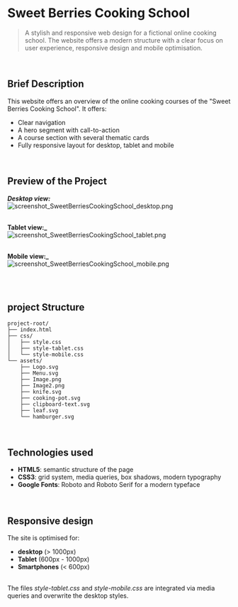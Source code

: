 # Sweet Berries Cooking School

>A stylish and responsive web design for a fictional online cooking school. The website offers a modern structure with a clear focus on user experience, responsive design and mobile optimisation.

<br>

## Brief Description

<p>This website offers an overview of the online cooking courses of the "Sweet Berries Cooking School". It offers:</p>
<ul>
    <li>Clear navigation
    <li>A hero segment with call-to-action
    <li>A course section with several thematic cards
    <li>Fully responsive layout for desktop, tablet and mobile
</ul>

<br>

## Preview of the Project

**_Desktop view:_**
<br>![screenshot_SweetBerriesCookingSchool_desktop.png](screenshots/screenshot_SweetBerriesCookingSchool_desktop.png)

<br>**Tablet view:_**
<br>![screenshot_SweetBerriesCookingSchool_tablet.png](screenshots/screenshot_SweetBerriesCookingSchool_tablet.png)

<br>**Mobile view:_**
<br>![screenshot_SweetBerriesCookingSchool_mobile.png](screenshots/screenshot_SweetBerriesCookingSchool_mobile.png)

<br><br>

## project Structure
```
project-root/
├── index.html
├── css/
│   ├── style.css
│   ├── style-tablet.css
│   └── style-mobile.css
└── assets/
    ├── Logo.svg
    ├── Menu.svg
    ├── Image.png
    ├── Image2.png
    ├── knife.svg
    ├── cooking-pot.svg
    ├── clipboard-text.svg
    ├── leaf.svg
    └── hamburger.svg
```

<br>

## Technologies used
- **HTML5**: semantic structure of the page
- **CSS3**: grid system, media queries, box shadows, modern typography
- **Google Fonts**: Roboto and Roboto Serif for a modern typeface

<br>

## Responsive design
The site is optimised for:
- **desktop** (> 1000px)
- **Tablet** (600px - 1000px)
- **Smartphones** (< 600px)

<br>
The files <em>style-tablet.css</em> and <em>style-mobile.css</em> are integrated via media queries and overwrite the desktop styles.